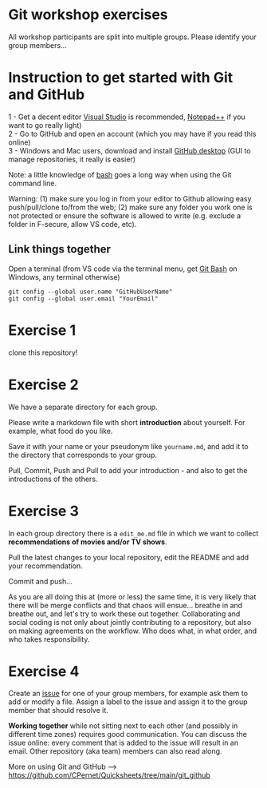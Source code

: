 # Git workshop exercises

All workshop participants are split into multiple groups. Please identify your group members...

# Instruction to get started with Git and GitHub

1 - Get a decent editor [Visual Studio](https://code.visualstudio.com/) is recommended, [Notepad++](https://notepad-plus-plus.org/downloads/) if you want to go really light)  
2 - Go to GitHub and open an account (which you may have if you read this online)  
3 - Windows and Mac users, download and install [GitHub desktop](https://desktop.github.com/)  (GUI to manage repositories, it really is easier)  
  
Note: a little knowledge of [bash](https://github.com/CPernet/Quicksheets/blob/main/bash/bash.mkd) goes a long way when using the Git command line.  

Warning: (1) make sure you log in from your editor to Github allowing easy push/pull/clone to/from the web; (2) make sure any folder you work one is not protected or ensure the software is allowed to write (e.g. exclude a folder in F-secure, allow VS code, etc).

## Link things together

Open a terminal (from VS code via the terminal menu, get [Git Bash](https://gitforwindows.org/) on Windows, any terminal otherwise)  
 
```
git config --global user.name "GitHubUserName"   
git config --global user.email "YourEmail"
```

# Exercise 1

clone this repository! 

# Exercise 2

We have a separate directory for each group.

Please write a markdown file with short **introduction** about yourself. For example, what food do you like.

Save it with your name or your pseudonym like `yourname.md`, and add it to the directory that corresponds to your group.

Pull, Commit, Push and Pull to add your introduction - and also to get the introductions of the others.

#  Exercise 3

In each group directory there is a `edit_me.md` file in which we want to collect **recommendations of movies and/or TV shows**.

Pull the latest changes to your local repository, edit the README and add your recommendation.

Commit and push...

As you are all doing this at (more or less) the same time, it is very likely that there will be merge conflicts and that chaos will ensue... breathe in and breathe out, and let's try to work these out together. Collaborating and social coding is not only about jointly contributing to a repository, but also on making agreements on the workflow. Who does what, in what order, and who takes responsibility.

#  Exercise 4

Create an [issue](https://github.com/Donders-Institute/git-workshop/issues) for one of your group members, for example ask them to add or modify a file. Assign a label to the issue and assign it to the group member that should resolve it.

**Working together** while not sitting next to each other (and possibly in different time zones) requires good communication. You can discuss the issue online: every comment that is added to the issue will result in an email. Other repository (aka team) members can also read along.

More on using Git and GitHub --> https://github.com/CPernet/Quicksheets/tree/main/git_github 
